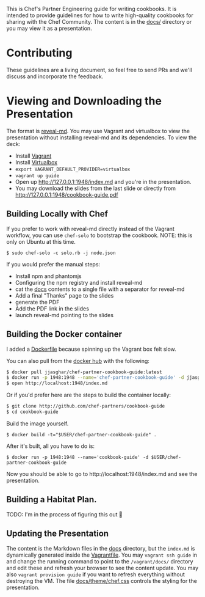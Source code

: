 This is Chef's Partner Engineering guide for writing cookbooks. It is intended
to provide guidelines for how to write high-quality cookbooks for sharing with
the Chef Community. The content is in the [docs/](docs/) directory or you may
view it as a presentation.

# Contributing

These guidelines are a living document, so feel free to send PRs and we'll
discuss and incorporate the feedback.

# Viewing and Downloading the Presentation

The format is [reveal-md](https://github.com/webpro/reveal-md). You may use
Vagrant and virtualbox to view the presentation without installing reveal-md and
its dependencies. To view the deck:

* Install [Vagrant](https://vagrantup.com)
* Install [Virtualbox](https://www.virtualbox.org/wiki/Downloads)
* `export VAGRANT_DEFAULT_PROVIDER=virtualbox`
* `vagrant up guide`
* Open up <http://127.0.0.1:1948/index.md> and you're in the presentation.
* You may download the slides from the last slide or directly from <http://127.0.0.1:1948/cookbook-guide.pdf>

## Building Locally with Chef

If you prefer to work with reveal-md directly instead of the Vagrant workflow,
you can use `chef-solo` to bootstrap the cookbook. NOTE: this is only on Ubuntu
at this time.

```shell
$ sudo chef-solo -c solo.rb -j node.json
```

If you would prefer the manual steps:

* Install npm and phantomjs
* Configuring the npm registry and install reveal-md
* cat the [docs](docs) contents to a single file with a separator for reveal-md
* Add a final "Thanks" page to the slides
* generate the PDF
* Add the PDF link in the slides
* launch reveal-md pointing to the slides

## Building the Docker container

I added a [Dockerfile](./Dockerfile) because spinning up the Vagrant box felt slow.

You can also pull from the [docker hub](docker.io/jjasghar/chef-partner-cookbook-guide) with the following:

```bash
$ docker pull jjasghar/chef-partner-cookbook-guide:latest
$ docker run -p 1948:1948 --name='chef-partner-cookbook-guide' -d jjasghar/chef-partner-cookbook-guide
$ open http://localhost:1948/index.md
```

Or if you'd prefer here are the steps to build the container locally:

```bash
$ git clone http://github.com/chef-partners/cookbook-guide
$ cd cookbook-guide
```

Build the image yourself.

```
$ docker build -t="$USER/chef-partner-cookbook-guide" .
```

After it's built, all you have to do is:

```
$ docker run -p 1948:1948 --name='cookbook-guide' -d $USER/chef-partner-cookbook-guide
```

Now you should be able to go to http://localhost:1948/index.md and see the presentation.

## Building a Habitat Plan.

TODO: I'm in the process of figuring this out :metal:

## Updating the Presentation

The content is the Markdown files in the [docs](docs) directory, but the
`index.md` is dynamically generated inside the [Vagrantfile](Vagrantfile). You
may `vagrant ssh guide` in and change the running command to point to the
`/vagrant/docs/` directory and edit these and refresh your browser to see the
content update. You may also `vagrant provision guide` if you want to refresh
everything without destroying the VM. The file [docs/theme/chef.css](chef.css)
controls the styling for the presentation.
